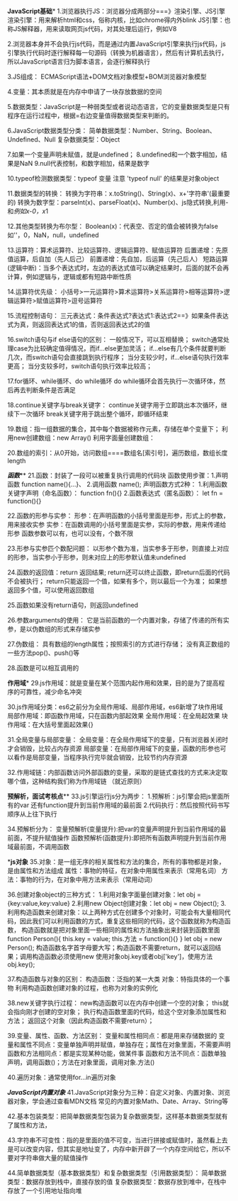 ****JavaScript基础*****
1.浏览器执行JS：浏览器分成两部分===》渲染引擎、JS引擎
    渲染引擎：用来解析html和css，俗称内核，比如chrome得内外blink
    JS引擎：也称JS解释器，用来读取网页js代码，对其处理后运行，例如V8

2.浏览器本身并不会执行js代码，而是通过内置JavaScript引擎来执行js代码，js引擎执行代码时逐行解释每一句源码（转换为机器语言），然后有计算机去执行，所以JavaScript语言归为脚本语言，会逐行解释执行

3.JS组成：
    ECMAScript语法+DOM文档对象模型+BOM浏览器对象模型

4.变量：其本质就是在内存中申请了一块存放数据的空间

5.数据类型：JavaScript是一种弱类型或者说动态语言，它的变量数据类型是只有程序在运行过程中，根据=右边变量值得数据类型来判断的。

6.JavaScript数据类型分类：
    简单数据类型：Number、String、Boolean、Undefined、Null
    复杂数据类型：Object

7.如果一个变量声明未赋值，就是undefined；
8.undefined和一个数字相加，结果是NaN
9.null代表控制，和数字相加，结果是数字

10.typeof检测数据类型：typeof 变量
    注意 'typeof null' 的结果是对象object

11.数据类型的转换：
    转换为字符串：x.toString()、String(x)、x+'字符串'(最重要的)
    转换为数字型：parseInt(x)、parseFloat(x)、Number(x)、js隐式转换,利用-和*例如x-0，x*1

12.其他类型转换为布尔型：
    Boolean(x)：代表空、否定的值会被转换为false
    如''，0，NaN，null，undefined

13.运算符：算术运算符、比较运算符、逻辑运算符、赋值运算符
    后置递增：先原值运算，后自加（先人后己）
    前置递增：先自加，后运算（先己后人）
    短路运算(逻辑中断)：当多个表达式时，左边的表达式值可以确定结果时，后面的就不会再计算，例如逻辑与，逻辑或都有短路中断性质

14.运算符优先级：
    小括号>一元运算符>算术运算符>关系运算符>相等运算符>逻辑运算符>赋值运算符>逗号运算符

15.流程控制语句：
    三元表达式：条件表达式?表达式1:表达式2==》如果条件表达式为真，则返回表达式1的值，否则返回表达式2的值

16.switch语句与if else语句的区别：
    一般情况下，可以互相替换；
    switch通常处理case为比较确定值得情况，而if...else更加灵活；
    if...else有几个条件就要判断几次，而switch语句会直接跳到执行程序；
    当分支较少时，if...else语句执行效率更高；
    当分支较多时，switch语句执行效率比较高；

17.for循环、while循环、do while循环
    do while循环会首先执行一次循环体，然后再去判断条件是否满足

18.continue关键字与break关键字：
    continue关键字用于立即跳出本次循环，继续下一次循环
    break关键字用于跳出整个循环，即循环结束

19.数组：指一组数据的集合，其中每个数据被称作元素，存储在单个变量下；
    利用new创建数组：new Array()
    利用字面量创建数组：

20.数组的索引：从0开始，访问数组====数组名[索引号]，遍历数组，数组长度length

*****函数*******
21.函数：封装了一段可以被重复执行调用的代码块
    函数使用步骤：1.声明函数 function name(){...}、
                 2.调用函数 name();
    声明函数方式2种：
        1.利用函数关键字声明（命名函数）：
            function fn(){}
        2.函数表达式（匿名函数）：
            let fn = function(){}

22.函数的形参与实参：
    形参：在声明函数的小括号里面是形参，形式上的参数，用来接收实参
    实参：在函数调用的小括号里面是实参，实际的参数，用来传递给形参
    函数参数可以有，也可以没有，个数不限

23.形参与实参匹个数配问题：
    以形参个数为准，当实参多于形参，则直接上对应的形参，当实参小于形参，则未对应上的形参默认值未undefined

24.函数的返回值：return 返回结果; 
    return还可以终止函数，即return后面的代码不会被执行；
    return只能返回一个值，如果有多个，则以最后一个为准；
    如果想返回多个值，可以使用返回数组

25.函数如果没有return语句，则返回undefined

26.参数arguments的使用：
    它是当前函数的一个内置对象，存储了传递的所有实参，是以伪数组的形式来存储实参

27.伪数组：
    具有数组的length属性；按照索引的方式进行存储；
    没有真正数组的一些方法pop()、push()等

28.函数是可以相互调用的

******作用域*******
29.js作用域：就是变量在某个范围内起作用和效果，目的是为了提高程序的可靠性，减少命名冲突

30.js作用域分类：es6之前分为全局作用域、局部作用域，es6新增了块作用域
    局部作用域：即函数作用域，只在函数内部起效果
    全局作用域：在全局起效果
    块作用域：在大括号里面起效果{}

31.全局变量与局部变量：
    全局变量：在全局作用域下的变量，只有浏览器关闭时才会销毁，比较占内存资源
    局部变量：在局部作用域下的变量，函数的形参也可以看作是局部变量，当程序执行完毕就会销毁，比较节约内存资源

32.作用域链：内部函数访问外部函数的变量，采取的是链式查找的方式来决定取哪个值，这种结构我们称为作用域链 （就近原则）

**********预解析，面试考核点************
33.js引擎运行js分为两步：
    1.预解析：js引擎会把js里面所有的var 还有function提升到当前作用域的最前面 
    2.代码执行：然后按照代码书写顺序从上往下执行

34.预解析分为：
    变量预解析(变量提升):把var的变量声明提升到当前作用域的最前面，不提升赋值操作
    函数预解析(函数提升):即把所有函数声明提升到当前作用域最前面，不调用函数

*****js对象****
35.对象：是一组无序的相关属性和方法的集合，所有的事物都是对象，是由属性和方法组成
    属性：事物的特征，在对象中用属性来表示（常用名词）
    方法：事物的行为，在对象中用方法来表示（常用动词）

36.创建对象object的三种方式：
    1.利用对象字面量创建对象：let obj = {key:value,key:value}
    2.利用new Object创建对象：let obj = new Object();
    3.利用构造函数来创建对象：以上两种方式在创建多个对象时，可能会有大量相同代码，因此我们可以利用函数的方式，重复这些相同的代码，这个函数就称为构造函数，
    构造函数就是把对象里面一些相同的属性和方法抽象出来封装到函数里面
    function Person(){
        this.key = value;
        this.方法 = function(){}
    }
    let obj = new Person();
    构造函数名字首字母要大写；构造函数不需要return，就可以返回结果；调用构造函数必须使用new
    使用对象obj.key或者obj['key']，使用方法obj.key();

37.构造函数与对象的区别：
    构造函数：泛指的某一大类
    对象：特指具体的一个事物
    利用构造函数创建对象的过程，也称为对象的实例化

38.new关键字执行过程：
    new构造函数可以在内存中创建一个空的对象；
    this就会指向刚才创建的空对象；
    执行构造函数里面的代码，给这个空对象添加属性和方法；
    返回这个对象（因此构造函数不需要return）；

39.变量、属性、函数、方法区别：
    变量和属性相同点：都是用来存储数据的
    变量和属性不同点：变量单独声明并赋值，单独存在；属性在对象里面，不需要声明
    函数和方法相同点：都是实现某种功能，做某件事
    函数和方法不同点：函数单独声明，调用函数()；方法在对象里面，调用对象.方法()

40.遍历对象：通常使用for...in遍历对象

*****JavaScript内置对象*****
41.JavaScript对象分为三种：自定义对象、内置对象、浏览器对象，学会通过查看MDN文档
    常见的内置对象Math、Date、Array、String等

42.基本包装类型：把简单数据类型包装为复杂数据类型，这样基本数据类型就有了属性和方法，

43.字符串不可变性：指的是里面的值不可变，当进行拼接或赋值时，虽然看上去是可以改变内容，但其实是地址变了，内存中新开辟了一个内存空间给它，所以不要对字符串做大量的赋值操作

44.简单数据类型（基本数据类型）和复杂数据类型（引用数据类型）：
    简单数据类型：数据存放到栈中，直接存放的值
    复杂数据类型：数据存放到堆中，在栈中存放了一个引用地址指向堆